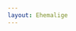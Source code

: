 ```yaml
---
layout: Ehemalige
---
```


<script type="text/javascript">
    ajaxload('Ehemalige', 'Ehemalige');
</script>
